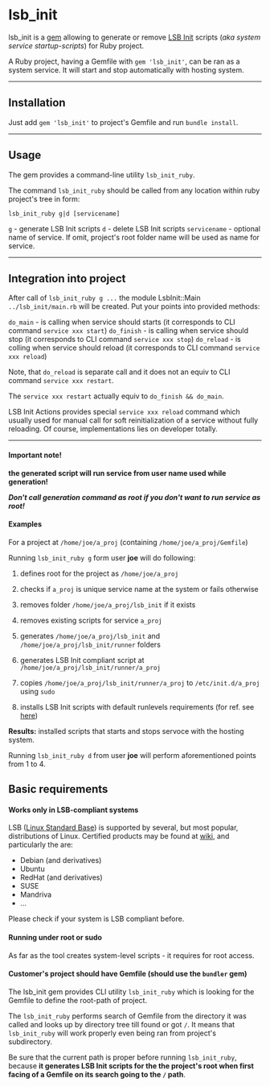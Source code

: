 # lsb_init

lsb_init is a [gem][1] allowing to generate or remove [LSB Init][2] scripts (_aka system service startup-scripts_) for Ruby project.

A Ruby project, having a Gemfile with `gem 'lsb_init'`, can be ran as a system service.
It will start and stop automatically with hosting system.
___

## Installation

Just add `gem 'lsb_init'` to project's Gemfile and run `bundle install`.
___

## Usage

The gem provides a command-line utility `lsb_init_ruby`.

The command `lsb_init_ruby` should be called from any location within ruby project's tree in  form:

`lsb_init_ruby g|d [servicename]`

`g` - generate LSB Init scripts
`d` - delete LSB Init scripts
`servicename` - optional name of service. If omit, project's root folder name will be used as name for service.
___

## Integration into project

After call of `lsb_init_ruby g ...` the module LsbInit::Main `../lsb_init/main.rb` will be created.
Put your points into provided methods:

`do_main` - is calling when service should starts (it corresponds to CLI command `service xxx start`)
`do_finish` - is calling when service should stop (it corresponds to CLI command `service xxx stop`)
`do_reload` - is colling when service should reload (it corresponds to CLI command `service xxx reload`)

Note, that `do_reload` is separate call and it does not an equiv to CLI command `service xxx restart`.

The `service xxx restart` actually equiv to `do_finish && do_main`.

LSB Init Actions provides special `service xxx reload` command which usually used for manual call for soft reinitialization
of a service without fully reloading. Of course, implementations lies on developer totally.
___

#### Important note!
**the generated script will run service from user name used while generation!**

_**Don't call generation command as root if you don't want to run service as root!**_

#### Examples

For a project at `/home/joe/a_proj` (containing `/home/joe/a_proj/Gemfile`)

Running `lsb_init_ruby g` form user __joe__ will do following:

1. defines root for the project as `/home/joe/a_proj`
2. checks if `a_proj` is unique service name at the system or fails otherwise

3. removes folder `/home/joe/a_proj/lsb_init` if it exists
4. removes existing scripts for service `a_proj`

5. generates `/home/joe/a_proj/lsb_init` and `/home/joe/a_proj/lsb_init/runner` folders
6. generates LSB Init compliant script at `/home/joe/a_proj/lsb_init/runner/a_proj`
7. copies `/home/joe/a_proj/lsb_init/runner/a_proj` to `/etc/init.d/a_proj` using `sudo`
8. installs LSB Init scripts with default runlevels requirements (for ref. see [here][5])

**Results:** installed scripts that starts and stops servoce with the hosting system.

Running `lsb_init_ruby d` from user __joe__ will perform aforementioned points from 1 to 4.

## Basic requirements
#### Works only in LSB-compliant systems

LSB ([Linux Standard Base][4]) is supported by several, but most popular, distributions of Linux.
Certified products may be found at [wiki][3], and particularly the are:
* Debian (and derivatives)
* Ubuntu
* RedHat (and derivatives)
* SUSE
* Mandriva
* ...

Please check if your system is LSB compliant before.

#### Running under root or sudo

As far as the tool creates system-level scripts - it requires for root access.

#### Customer's project should have **Gemfile** (should use the `bundler` gem) 

The lsb_init gem provides CLI utility `lsb_init_ruby` which is looking for the Gemfile to define the root-path of project.

The `lsb_init_ruby` performs search of Gemfile from the directory it was called and looks up by directory tree till found or got `/`.
It means that `lsb_init_ruby` will work properly even being ran from project's subdirectory.

Be sure that the current path is proper before running `lsb_init_ruby`, because **it generates LSB Init scripts for 
the the project's root when first facing of a Gemfile on its search going to the `/` path**.

###

[1]: https://rubygems.org "rubygem"
[2]: https://wiki.debian.org/LSBInitScripts "LSB Init Scripts"
[3]: https://en.wikipedia.org/wiki/Linux_Standard_Base "LSB Certified"
[4]: http://refspecs.linuxbase.org/lsb.shtml "Linux Base"
[5]: http://refspecs.linuxbase.org/LSB_5.0.0/LSB-Core-generic/LSB-Core-generic/iniscrptact.html "LSB Init Actions"